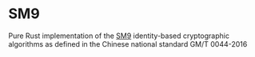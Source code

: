 # SM9
Pure Rust implementation of the [SM9](https://en.wikipedia.org/wiki/SM9_(cryptography_standard)) identity-based cryptographic algorithms as defined in the Chinese national standard GM/T 0044-2016
